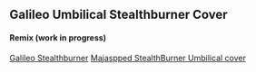 ## Galileo Umbilical Stealthburner Cover

#### Remix (work in progress)

[Galileo Stealthburner](https://github.com/Mamsih/Galileo-stealthBurner/blob/main/Galileo_cable_door-beta1%20v1.stl)
[Majaspped StealthBurner Umbilical cover](https://github.com/majarspeed/Misc-Voron/tree/main/StealthBurner%20Umbilical%20cover)
